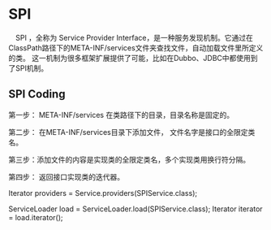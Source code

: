 # SPI
　SPI ，全称为 Service Provider Interface，是一种服务发现机制。它通过在ClassPath路径下的META-INF/services文件夹查找文件，自动加载文件里所定义的类。  这一机制为很多框架扩展提供了可能，比如在Dubbo、JDBC中都使用到了SPI机制。

## SPI Coding
第一步： META-INF/services 在类路径下的目录，目录名称是固定的。

第二步： 在META-INF/services目录下添加文件， 文件名字是接口的全限定类名。

第三步：添加文件的内容是实现类的全限定类名，多个实现类用换行符分隔。

第四步： 返回接口实现类的迭代器。

Iterator<SPIService> providers = Service.providers(SPIService.class);
 
ServiceLoader<SPIService> load = ServiceLoader.load(SPIService.class);
        Iterator<SPIService> iterator = load.iterator();